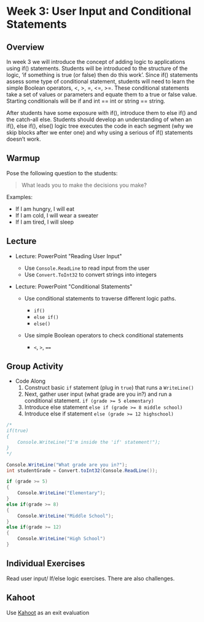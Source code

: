 # Week 3: User Input and Conditional Statements

## Overview
In week 3 we will introduce the concept of adding logic to applications using if() statements. Students will be introduced to the structure of the logic, ‘if something is true (or false) then do this work’. Since if() statements assess some type of conditional statement,  students will need to learn the simple Boolean operators, <, >, =, <=, >=. These conditional statements take a set of values or parameters and equate them to a true or false value. Starting conditionals will be if and int == int or string == string. 

After students have some exposure with if(), introduce them to else if() and the catch-all else. Students should develop an understanding of when an if(), else if(), else() logic tree executes the code in each segment (why we skip blocks after we enter one) and why using a serious of if() statements doesn’t work. 

## Warmup
Pose the following question to the students:
> What leads you to make the decisions you make?

Examples:
- If I am hungry, I will eat
- If I am cold, I will wear a sweater
- If I am tired, I will sleep

## Lecture
* Lecture: PowerPoint "Reading User Input"
    * Use `Console.ReadLine` to read input from the user
    * Use `Convert.ToInt32` to convert strings into integers

* Lecture: PowerPoint "Conditional Statements"
    * Use conditional statements to traverse different logic paths.
        * `if()`
        * `else if()`	
        * `else()`

    * Use simple Boolean operators to check conditional statements
        * `<`, `>`, `==`

## Group Activity
* Code Along
    1. Construct basic `if` statement (plug in `true`) that runs a `WriteLine()`
    2. Next, gather user input (what grade are you in?) and run a conditional statement. `if (grade >= 5 elementary)` 
    3. Introduce else statement `else if (grade >= 8 middle school)`
    4. Introduce else if statement `else (grade >= 12 highschool)`

```cs
/*
if(true)
{
    Console.WriteLine("I'm inside the 'if' statement!");
}
*/

Console.WriteLine("What grade are you in?");
int studentGrade = Convert.toInt32(Console.ReadLine());

if (grade >= 5)
{
    Console.WriteLine("Elementary");
}
else if(grade >= 8)
{
    Console.WriteLine("Middle School");
}
else if(grade >= 12)
{
    Console.WriteLine("High School")
}
```

## Individual Exercises
Read user input/ If/else logic exercises. There are also challenges.

## Kahoot
Use [Kahoot](https://play.kahoot.it/#/k/7bcbcc28-adaf-46d9-847b-0291f528e62a) as an exit evaluation 